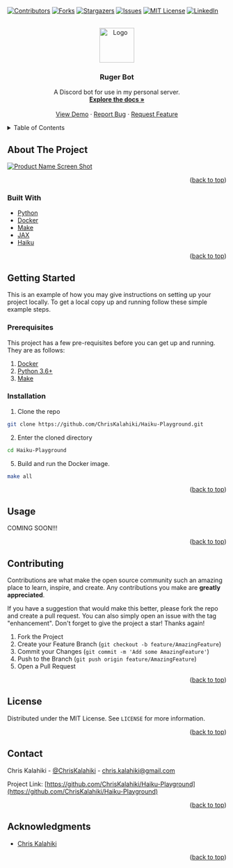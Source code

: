 <div id="top"></div>
<!--
*** Thanks for checking out the Best-README-Template. If you have a suggestion
*** that would make this better, please fork the repo and create a pull request
*** or simply open an issue with the tag "enhancement".
*** Don't forget to give the project a star!
*** Thanks again! Now go create something AMAZING! :D
-->



<!-- PROJECT SHIELDS -->
<!--
*** I'm using markdown "reference style" links for readability.
*** Reference links are enclosed in brackets [ ] instead of parentheses ( ).
*** See the bottom of this document for the declaration of the reference variables
*** for contributors-url, forks-url, etc. This is an optional, concise syntax you may use.
*** https://www.markdownguide.org/basic-syntax/#reference-style-links
-->
[![Contributors][contributors-shield]][contributors-url]
[![Forks][forks-shield]][forks-url]
[![Stargazers][stars-shield]][stars-url]
[![Issues][issues-shield]][issues-url]
[![MIT License][license-shield]][license-url]
[![LinkedIn][linkedin-shield]][linkedin-url]



<!-- PROJECT LOGO -->
<br />
<div align="center">
  <a href="https://github.com/ChrisKalahiki/Haiku-Playground">
    <img src="assets/logo.png" alt="Logo" width="80" height="80">
  </a>

<h3 align="center">Ruger Bot</h3>

  <p align="center">
    A Discord bot for use in my personal server.
    <br />
    <a href="https://github.com/ChrisKalahiki/Haiku-Playground/wiki"><strong>Explore the docs »</strong></a>
    <br />
    <br />
    <a href="https://github.com/ChrisKalahiki/Haiku-Playground">View Demo</a>
    ·
    <a href="https://github.com/ChrisKalahiki/Haiku-Playground/issues">Report Bug</a>
    ·
    <a href="https://github.com/ChrisKalahiki/Haiku-Playground/issues">Request Feature</a>
  </p>
</div>



<!-- TABLE OF CONTENTS -->
<details>
  <summary>Table of Contents</summary>
  <ol>
    <li>
      <a href="#about-the-project">About The Project</a>
      <ul>
        <li><a href="#built-with">Built With</a></li>
      </ul>
    </li>
    <li>
      <a href="#getting-started">Getting Started</a>
      <ul>
        <li><a href="#prerequisites">Prerequisites</a></li>
        <li><a href="#installation">Installation</a></li>
      </ul>
    </li>
    <li><a href="#usage">Usage</a></li>
    <li><a href="#roadmap">Roadmap</a></li>
    <li><a href="#contributing">Contributing</a></li>
    <li><a href="#license">License</a></li>
    <li><a href="#contact">Contact</a></li>
    <li><a href="#acknowledgments">Acknowledgments</a></li>
  </ol>
</details>



<!-- ABOUT THE PROJECT -->
## About The Project

[![Product Name Screen Shot][product-screenshot]](https://example.com)

<p align="right">(<a href="#top">back to top</a>)</p>



### Built With

* [Python](https://www.python.org/)
* [Docker](https://www.docker.com/)
* [Make](https://www.gnu.org/software/make/)
* [JAX](https://jax.readthedocs.io/)
* [Haiku](https://dm-haiku.readthedocs.io/)

<p align="right">(<a href="#top">back to top</a>)</p>



<!-- GETTING STARTED -->
## Getting Started

This is an example of how you may give instructions on setting up your project locally.
To get a local copy up and running follow these simple example steps.

### Prerequisites

This project has a few pre-requisites before you can get up and running. They are as follows:
1. [Docker](https://www.docker.com/)
2. [Python 3.6+](https://www.python.org/downloads/)
3. [Make](https://www.gnu.org/software/make/)

### Installation

1. Clone the repo
  ```sh
  git clone https://github.com/ChrisKalahiki/Haiku-Playground.git
  ```
2. Enter the cloned directory
  ```sh
  cd Haiku-Playground
  ```
5. Build and run the Docker image.
  ```sh
  make all
  ```

<p align="right">(<a href="#top">back to top</a>)</p>



<!-- USAGE EXAMPLES -->
## Usage

<!-- Use this space to show useful examples of how a project can be used. Additional screenshots, code examples and demos work well in this space. You may also link to more resources. -->

COMING SOON!!!

<!-- _For more examples, please refer to the [Documentation](https://example.com)_ -->

<p align="right">(<a href="#top">back to top</a>)</p>



<!-- CONTRIBUTING -->
## Contributing

Contributions are what make the open source community such an amazing place to learn, inspire, and create. Any contributions you make are **greatly appreciated**.

If you have a suggestion that would make this better, please fork the repo and create a pull request. You can also simply open an issue with the tag "enhancement".
Don't forget to give the project a star! Thanks again!

1. Fork the Project
2. Create your Feature Branch (`git checkout -b feature/AmazingFeature`)
3. Commit your Changes (`git commit -m 'Add some AmazingFeature'`)
4. Push to the Branch (`git push origin feature/AmazingFeature`)
5. Open a Pull Request

<p align="right">(<a href="#top">back to top</a>)</p>



<!-- LICENSE -->
## License

Distributed under the MIT License. See `LICENSE` for more information.

<p align="right">(<a href="#top">back to top</a>)</p>



<!-- CONTACT -->
## Contact

Chris Kalahiki - [@ChrisKalahiki](https://twitter.com/@ChrisKalahiki) - chris.kalahiki@gmail.com

Project Link: [https://github.com/ChrisKalahiki/Haiku-Playground](https://github.com/ChrisKalahiki/Haiku-Playground)

<p align="right">(<a href="#top">back to top</a>)</p>



<!-- ACKNOWLEDGMENTS -->
## Acknowledgments

* [Chris Kalahiki](https://www.chriskalahiki.info/)

<p align="right">(<a href="#top">back to top</a>)</p>



<!-- MARKDOWN LINKS & IMAGES -->
<!-- https://www.markdownguide.org/basic-syntax/#reference-style-links -->
[contributors-shield]: https://img.shields.io/github/contributors/ChrisKalahiki/Haiku-Playground.svg?style=for-the-badge
[contributors-url]: https://github.com/ChrisKalahiki/Haiku-Playground/graphs/contributors
[forks-shield]: https://img.shields.io/github/forks/ChrisKalahiki/Haiku-Playground.svg?style=for-the-badge
[forks-url]: https://github.com/ChrisKalahiki/Haiku-Playground/network/members
[stars-shield]: https://img.shields.io/github/stars/ChrisKalahiki/Haiku-Playground.svg?style=for-the-badge
[stars-url]: https://github.com/ChrisKalahiki/Haiku-Playground/stargazers
[issues-shield]: https://img.shields.io/github/issues/ChrisKalahiki/Haiku-Playground.svg?style=for-the-badge
[issues-url]: https://github.com/ChrisKalahiki/Haiku-Playground/issues
[license-shield]: https://img.shields.io/github/license/ChrisKalahiki/Haiku-Playground.svg?style=for-the-badge
[license-url]: https://github.com/ChrisKalahiki/Haiku-Playground/blob/master/LICENSE
[linkedin-shield]: https://img.shields.io/badge/-LinkedIn-black.svg?style=for-the-badge&logo=linkedin&colorB=555
[linkedin-url]: https://linkedin.com/in/chriskalahiki
[product-screenshot]: images/screenshot.png
